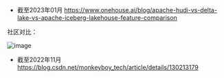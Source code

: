 * 截至2023年01月
 https://www.onehouse.ai/blog/apache-hudi-vs-delta-lake-vs-apache-iceberg-lakehouse-feature-comparison

 社区对比：
 
 ![image](https://github.com/geek-pie/apache-hudi/assets/8708548/8758794d-ab9f-4cdc-964c-93c8256dd80e)

* 截至2022年11月
  https://blog.csdn.net/monkeyboy_tech/article/details/130213179

